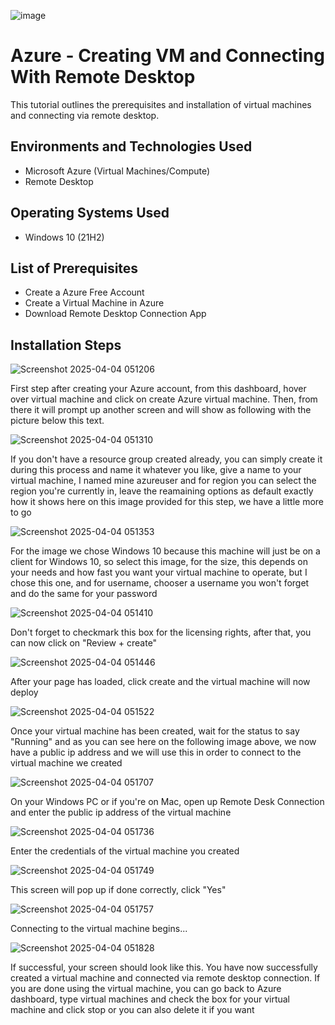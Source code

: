 ![image](https://github.com/user-attachments/assets/f34ea4bd-88a3-4c68-897e-f03fd499cb6d)



<h1>Azure - Creating VM and Connecting With Remote Desktop</h1>
This tutorial outlines the prerequisites and installation of virtual machines and connecting via remote desktop.<br />


<h2>Environments and Technologies Used</h2>

- Microsoft Azure (Virtual Machines/Compute)
- Remote Desktop

<h2>Operating Systems Used </h2>

- Windows 10</b> (21H2)

<h2>List of Prerequisites</h2>

- Create a Azure Free Account
- Create a Virtual Machine in Azure
- Download Remote Desktop Connection App

<h2>Installation Steps</h2>

![Screenshot 2025-04-04 051206](https://github.com/user-attachments/assets/2646aa6a-b419-4b5b-9dac-398d253f1dc7)


First step after creating your Azure account, from this dashboard, hover over virtual machine and click on create Azure virtual machine.
Then, from there it will prompt up another screen and will show as following with the picture below this text.

![Screenshot 2025-04-04 051310](https://github.com/user-attachments/assets/5b38ba80-7270-4196-bedf-ec15576106bb)

If you don't have a resource group created already, you can simply create it during this process and name it whatever you like,
give a name to your virtual machine, I named mine azureuser and for region you can select the region you're currently in, leave the 
reamaining options as default exactly how it shows here on this image provided for this step, we have a little more to go


![Screenshot 2025-04-04 051353](https://github.com/user-attachments/assets/12101717-f744-44f2-8dc0-cbee7b651e64)

For the image we chose Windows 10 because this machine will just be on a client for Windows 10, so select this image,
for the size, this depends on your needs and how fast you want your virtual machine to operate, but I chose this one, 
and for username, chooser a username you won't forget and do the same for your password


![Screenshot 2025-04-04 051410](https://github.com/user-attachments/assets/7f89a869-0e02-4a3b-81d6-b7f789c87ecc)

Don't forget to checkmark this box for the licensing rights, after that, you can now click on "Review + create"


![Screenshot 2025-04-04 051446](https://github.com/user-attachments/assets/4f358d24-ff04-4ce3-b4ff-3a512bafba99)

After your page has loaded, click create and the virtual machine will now deploy

![Screenshot 2025-04-04 051522](https://github.com/user-attachments/assets/b4007e18-c05f-4477-8db9-b21ec5d5aa3a)

Once your virtual machine has been created, wait for the status to say "Running" and as you can see here on the following
image above, we now have a public ip address and we will use this in order to connect to the virtual machine we created

![Screenshot 2025-04-04 051707](https://github.com/user-attachments/assets/51ec3508-9a50-4e9c-9612-7e77e103914b)

On your Windows PC or if you're on Mac, open up Remote Desk Connection and enter the public ip address of the virtual machine

![Screenshot 2025-04-04 051736](https://github.com/user-attachments/assets/49d46d38-6bef-418a-80bf-ab9b5b5bfb1a)

Enter the credentials of the virtual machine you created

![Screenshot 2025-04-04 051749](https://github.com/user-attachments/assets/c715a913-962f-4166-8cfd-7ee8cfbf2897)

This screen will pop up if done correctly, click "Yes"

![Screenshot 2025-04-04 051757](https://github.com/user-attachments/assets/89db14eb-f706-492e-ad3e-9a0807dbd369)

Connecting to the virtual machine begins...

![Screenshot 2025-04-04 051828](https://github.com/user-attachments/assets/28e9d772-1bf9-4500-aff3-2713c33a6f4e)

If successful, your screen should look like this. You have now successfully created a virtual machine and connected 
via remote desktop connection. If you are done using the virtual machine, you can go back to Azure dashboard, type
virtual machines and check the box for your virtual machine and click stop or you can also delete it if you want
